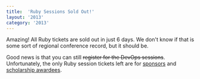 ```yaml
---
title:  'Ruby Sessions Sold Out!'
layout: '2013'
category: '2013'
---
```

Amazing! All Ruby tickets are sold out in just 6 days. We don't know if that is some sort of regional conference record, but it should be.

Good news is that you can still <del>register for the DevOps sessions</del>. Unfortunately, the only Ruby session tickets left are for [sponsors](http://mtnwestrubyconf.org/2013/prospectus) and [scholarship awardees](http://mtnwestrubyconf.org/2013/scholarships).
